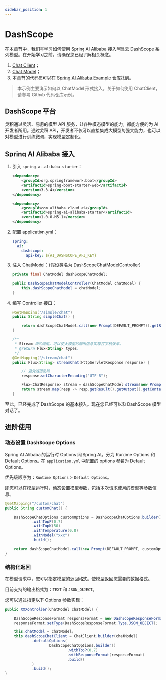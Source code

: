 ```yaml
---
sidebar_position: 1
---
```


# DashScope

在本章节中，我们将学习如何使用 Spring AI Alibaba 接入阿里云 DashScope 系列模型。在开始学习之前，请确保您已经了解相关概念。

1. [Chat Client](../reference/chat-client.md)；
2. [Chat Model](../reference/chat-model.md)；
3. 本章节的代码您可以在 [Spring AI Alibaba Example](https://github.com/springaialibaba/spring-ai-alibaba-examples/tree/main/spring-ai-alibaba-chat-example) 仓库找到。

> 本示例主要演示如何以 ChatModel 形式接入。关于如何使用 ChatClient，请参考 Github 代码仓库示例。

## DashScope 平台

灵积通过灵活、易用的模型 API 服务，让各种模态模型的能力，都能方便的为 AI 开发者所用。通过灵积 API，开发者不仅可以直接集成大模型的强大能力，也可以对模型进行训练微调，实现模型定制化。

## Spring AI Alibaba 接入

1. 引入 `spring-ai-alibaba-starter`：

    ```xml
    <dependency>
        <groupId>org.springframework.boot</groupId>
        <artifactId>spring-boot-starter-web</artifactId>
        <version>3.3.4</version>
    </dependency>

    <dependency>
        <groupId>com.alibaba.cloud.ai</groupId>
        <artifactId>spring-ai-alibaba-starter</artifactId>
        <version>1.0.0-M5.1</version>
    </dependency>
    ```

2. 配置 application.yml：

    ```yml
    spring:
      ai:
        dashscope:
          api-key: ${AI_DASHSCOPE_API_KEY}
    ```

3. 注入 ChatModel：(假设类名为 DashScopeChatModelController)

    ```JAVA
    private final ChatModel dashScopeChatModel;

	public DashScopeChatModelController(ChatModel chatModel) {
		this.dashScopeChatModel = chatModel;
	}
    ```

4. 编写 Controller 接口：

    ```java
    @GetMapping("/simple/chat")
	public String simpleChat() {

		return dashScopeChatModel.call(new Prompt(DEFAULT_PROMPT)).getResult().getOutput().getContent();
	}

	/**
	 * Stream 流式调用。可以使大模型的输出信息实现打字机效果。
	 * @return Flux<String> types.
	 */
	@GetMapping("/stream/chat")
	public Flux<String> streamChat(HttpServletResponse response) {

		// 避免返回乱码
		response.setCharacterEncoding("UTF-8");

		Flux<ChatResponse> stream = dashScopeChatModel.stream(new Prompt(DEFAULT_PROMPT));
		return stream.map(resp -> resp.getResult().getOutput().getContent());
	}
    ```

至此，已经完成了 DashScope 的基本接入。现在您已经可以和 DashScope 模型对话了。

## 进阶使用

### 动态设置 DashScope Options

Spring AI Alibaba 的运行时 Options 同 Spring AI。分为 Runtime Options 和 Default Options。在 `application.yml` 中配置的 options 参数为 Default Options。

优先级顺序为：`Runtime Options` > `Default Options`。

即您可以在模型运行时，动态设置模型参数，包括本次请求使用的模型等参数信息。

```java
@GetMapping("/custom/chat")
public String customChat() {

    DashScopeChatOptions customOptions = DashScopeChatOptions.builder()
            .withTopP(0.7)
            .withTopK(50)
            .withTemperature(0.8)
            .withModel("xxx")
            .build();

    return dashScopeChatModel.call(new Prompt(DEFAULT_PROMPT, customOptions)).getResult().getOutput().getContent();
}
```

### 结构化返回

在模型请求中，您可以指定模型的返回格式。使模型返回您需要的数据格式。

目前支持的输出格式为：`TEXT` 和 `JSON_OBJECT`。

您可以通过指定以下 Options 参数实现：

```java
public XXXontroller(ChatModel chatModel) {

    DashScopeResponseFormat responseFormat = new DashScopeResponseFormat();
    responseFormat.setType(DashScopeResponseFormat.Type.JSON_OBJECT);

    this.chatModel = chatModel;
    this.dashScopeChatClient = ChatClient.builder(chatModel)
            .defaultOptions(
                    DashScopeChatOptions.builder()
                            .withTopP(0.7)
                            .withResponseFormat(responseFormat)
                            .build()
            )
            .build();
}
```
